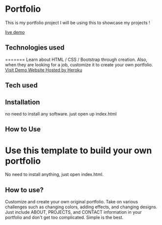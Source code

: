 # Portfolio
This is my portfolio project I will be using this to showcase my projects !

[live demo](https://solaportfolio.oluwabusolaadej.repl.co/)




## Technologies used


=======
 Learn about HTML / CSS / Bootstrap through creation. Also, when they are looking for a job, customize it to create your own portfolio.
[Visit Demo Website Hosted by Heroku](https://portfolio-sola.herokuapp.com/)
## Tech used




## Installation


no need to install any software. just open up index.html

## How to Use

Use this template to build your own portfolio
=======
No need to install anything, just open index.html.
## How to use?
Customize and create your own original portfolio. Take on various challenges such as changing colors, adding effects, and changing designs. Just include ABOUT, PROJECTS, and CONTACT information in your portfolio and don't get too complicated. Simple is the best.

